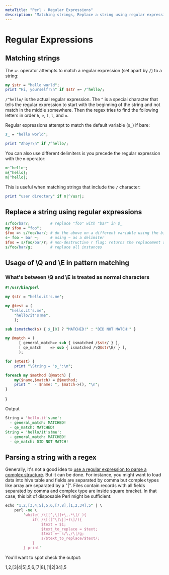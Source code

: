 ```yaml
---
metaTitle: "Perl - Regular Expressions"
description: "Matching strings, Replace a string using regular expressions, Usage of \Q and \E in pattern matching, Parsing a string with a regex"
---
```


# Regular Expressions



## Matching strings


The `=~` operator attempts to match a regular expression (set apart by `/`) to a string:

```perl
my $str = "hello world";
print "Hi, yourself!\n" if $str =~ /^hello/;

```

`/^hello/` is the actual regular expression. The `^` is a special character that tells the regular expression to start with the beginning of the string and not match in the middle somewhere. Then the regex tries to find the following letters in order `h`, `e`, `l`, `l`, and `o`.

Regular expressions attempt to match the default variable (`$_`) if bare:

```perl
$_ = "hello world";

print "Ahoy!\n" if /^hello/;

```

You can also use different delimiters is you precede the regular expression with the `m` operator:

```perl
m~^hello~;
m{^hello}; 
m|^hello|;

```

This is useful when matching strings that include the `/` character:

```perl
print "user directory" if m|^/usr|;

```



## Replace a string using regular expressions


```perl
s/foo/bar/;         # replace "foo" with "bar" in $_
my $foo = "foo";
$foo =~ s/foo/bar/; # do the above on a different variable using the binding operator =~
s~ foo ~ bar ~;     # using ~ as a delimiter
$foo = s/foo/bar/r; # non-destructive r flag: returns the replacement string without modifying the variable it's bound to
s/foo/bar/g;        # replace all instances

```



## Usage of \Q and \E in pattern matching


### What's between \Q and \E is treated as normal characters

```perl
#!/usr/bin/perl

my $str = "hello.it's.me";

my @test = (
  "hello.it's.me",
    "hello/it's!me",
    );

sub ismatched($) { $_[0] ? "MATCHED!" : "DID NOT MATCH!" }

my @match = (
      [ general_match=> sub { ismatched /$str/ } ],
      [ qe_match    => sub { ismatched /\Q$str\E/ } ],
      );

for (@test) {
    print "\String = '$_':\n";

foreach my $method (@match) {
    my($name,$match) = @$method;
    print "  - $name: ", $match->(), "\n";
}

```

}

Output

> 

```perl
String = 'hello.it's.me':
  - general_match: MATCHED!
  - qe_match: MATCHED!
String = 'hello/it's!me':
  - general_match: MATCHED!
  - qe_match: DID NOT MATCH!

```






## Parsing a string with a regex


Generally, it's not a good idea to [use a regular expression to parse a complex structure](http://stackoverflow.com/a/1732454/1438). But it can be done. For instance, you might want to load data into hive table and fields are separated by comma but complex types like array are separated by a "|". Files contain records with all fields separated by comma and complex type are inside square bracket. In that case, this bit of disposable Perl might be sufficient:

```perl
echo "1,2,[3,4,5],5,6,[7,8],[1,2,34],5" | \
    perl -ne \
        'while( /\[[^,\]]+\,.*\]/ ){
            if( /\[([^\]\|]+)\]/){
                $text = $1;
                $text_to_replace = $text;
                $text =~ s/\,/\|/g;
                s/$text_to_replace/$text/;
            }
        } print'

```

You'll want to spot check the output:

> 
1,2,[3|4|5],5,6,[7|8],[1|2|34],5


